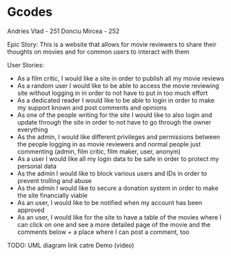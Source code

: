 <h1> Gcodes </h1>

Andries Vlad - 251
Donciu Mircea - 252

Epic Story: This is a website that allows for movie reviewers to share their thoughts on movies and for common users to interact with them

User Stories: 

- As a film critic, I would like a site in order to publish all my movie reviews 
- As a random user I would like to be able to access the movie reviewing site without logging in in order to not have to put in too much effort 
- As a dedicated reader I would like to be able to login in order to make my support known and post comments and opinions 
- As one of the people writing for the site I would like to also login and update through the site in order to not have to go through the owner everything 
- As the admin, I would like different privileges and permissions between the people logging in as movie reviewers and normal people just commenting (admin, film critic, film maker, user, anonym) 
- As a user I would like all my login data to be safe in order to protect my personal data 
- As the admin I would like to block various users and IDs in order to prevent trolling and abuse 
- As the admin I would like to secure a donation system in order to make the site financially viable 
- As an user, I would like to be notified when my account has been approved 
- As an user, I would like for the site to have a table of the movies where I can click on one and see a more detailed page of the movie and the comments below + a place where I can post a comment, too 

TODO: 
UML diagram
link catre Demo (video)
